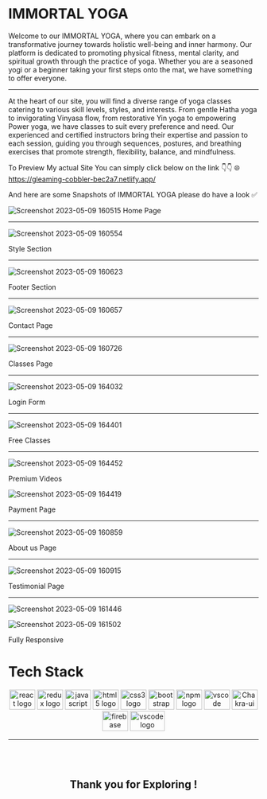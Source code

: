 # IMMORTAL YOGA

Welcome to our IMMORTAL YOGA, where you can embark on a transformative journey towards holistic well-being and inner harmony. Our platform is dedicated to promoting physical fitness, mental clarity, and spiritual growth through the practice of yoga. Whether you are a seasoned yogi or a beginner taking your first steps onto the mat, we have something to offer everyone.

<hr>

At the heart of our site, you will find a diverse range of yoga classes catering to various skill levels, styles, and interests. From gentle Hatha yoga to invigorating Vinyasa flow, from restorative Yin yoga to empowering Power yoga, we have classes to suit every preference and need. Our experienced and certified instructors bring their expertise and passion to each session, guiding you through sequences, postures, and breathing exercises that promote strength, flexibility, balance, and mindfulness.


To Preview My actual Site You can simply click below on the link 👇👇 🌐 https://gleaming-cobbler-bec2a7.netlify.app/


And here are some Snapshots of IMMORTAL YOGA please do have a look ✅


![Screenshot 2023-05-09 160515](https://github.com/aslammmahetar/nosy-silk-95/assets/119415006/50f962ed-64f0-4384-8d23-94578ab8a22e)
Home Page
<hr>

![Screenshot 2023-05-09 160554](https://github.com/aslammmahetar/nosy-silk-95/assets/119415006/5beef5a8-708d-4f1a-a1b4-61a28e72ea47)

Style Section 
<hr>

![Screenshot 2023-05-09 160623](https://github.com/aslammmahetar/nosy-silk-95/assets/119415006/deb013f6-6d0f-4b09-821a-4774a9016147)

Footer Section
<hr>

![Screenshot 2023-05-09 160657](https://github.com/aslammmahetar/nosy-silk-95/assets/119415006/77a77df2-aefc-497a-a817-2b413ed8e421)

Contact Page
<hr>

![Screenshot 2023-05-09 160726](https://github.com/aslammmahetar/nosy-silk-95/assets/119415006/5dc49ea5-1875-430a-b431-e4ee64f14863)

Classes Page
<hr>


![Screenshot 2023-05-09 164032](https://github.com/aslammmahetar/nosy-silk-95/assets/119415006/0a56226f-1af7-4789-8807-053f857709aa)

Login Form
<hr>

![Screenshot 2023-05-09 164401](https://github.com/aslammmahetar/nosy-silk-95/assets/119415006/33e82000-7561-400f-bf05-ffde28bafa52)

Free Classes
<hr>


![Screenshot 2023-05-09 164452](https://github.com/aslammmahetar/nosy-silk-95/assets/119415006/412bd4dc-b461-4a52-94ac-dd2de5be2f97)

Premium Videos

![Screenshot 2023-05-09 164419](https://github.com/aslammmahetar/nosy-silk-95/assets/119415006/d4c812a2-0c6a-42fb-83da-c688e9d7cd6f)

Payment Page

<hr>


![Screenshot 2023-05-09 160859](https://github.com/aslammmahetar/nosy-silk-95/assets/119415006/2451dba7-e7dc-4d1a-a3ca-c2cd3c6c5236)

About us Page
<hr>

![Screenshot 2023-05-09 160915](https://github.com/aslammmahetar/nosy-silk-95/assets/119415006/8307c242-468f-4d1e-a8b0-9f9aebd00ef8)

Testimonial Page
<hr>

  
![Screenshot 2023-05-09 161446](https://github.com/aslammmahetar/nosy-silk-95/assets/119415006/3e930997-3890-4524-b2a8-53af20b00cab)


![Screenshot 2023-05-09 161502](https://github.com/aslammmahetar/nosy-silk-95/assets/119415006/c338fec9-36d0-47b9-9267-1d514cf7a258)


Fully Responsive

# Tech Stack 
  
<div align="center">
 <img src="https://cdn.jsdelivr.net/gh/devicons/devicon/icons/react/react-original.svg" height="40" width="52" alt="react logo"  />
  <img src="https://cdn.jsdelivr.net/gh/devicons/devicon/icons/redux/redux-original.svg" height="40" width="52" alt="redux logo"  />
  <img src="https://cdn.jsdelivr.net/gh/devicons/devicon/icons/javascript/javascript-original.svg" height="40" width="52" alt="javascript logo"  />
  <img src="https://cdn.jsdelivr.net/gh/devicons/devicon/icons/html5/html5-original.svg" height="40" width="52" alt="html5 logo"  />
  <img src="https://cdn.jsdelivr.net/gh/devicons/devicon/icons/css3/css3-original.svg" height="40" width="52" alt="css3 logo"  />
  <img src="https://cdn.jsdelivr.net/gh/devicons/devicon/icons/bootstrap/bootstrap-original.svg" height="40" width="52" alt="bootstrap logo"  />
  <img src="https://cdn.jsdelivr.net/gh/devicons/devicon/icons/npm/npm-original-wordmark.svg" height="40" width="52" alt="npm logo"  />
  <img src="https://cdn.jsdelivr.net/gh/devicons/devicon/icons/vscode/vscode-original.svg" height="40" width="52" alt="vscode logo"  />
  <img src="https://www.happylifecreators.com/wp/wp-content/uploads/2022/06/chakra-ui_title2-400x400.png" height="40" width="52" alt="Chakra-ui"  />
  <img src="https://www.gstatic.com/devrel-devsite/prod/vfe8699a5d354c41f3f953a7a9794768d4d2f39d37577d5708b5539be069912e1/firebase/images/lockup.svg" height="40" width="52" alt="firebase"  />
  <img src="https://github.com/aslammmahetar/nosy-silk-95/assets/119415006/80ce9d7b-6401-4eb4-bfe9-dd2bbfd2fd2f" height="40" width="70" alt="vscode logo"  />

</div>
<hr>
<br>
<br>
<div align="center">
<h2>Thank you for Exploring !</h2>
  </div>
  
